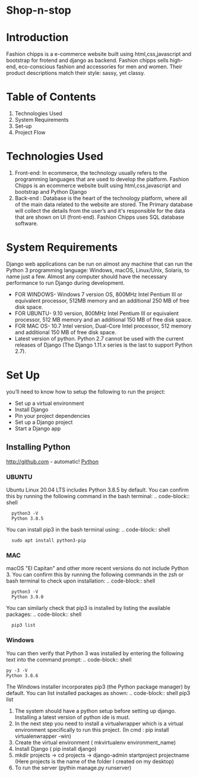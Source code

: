 # Shop-n-stop
# Introduction 

Fashion chipps is a e-commerce website built using html,css,javascript and bootstrap for frotend and django as backend. Fashion chipps sells high-end, eco-conscious fashion and accessories for men and women. Their product descriptions match their style: sassy, yet classy.

# Table of Contents
1) Technologies Used
2) System Requirements
3) Set-up
4) Project Flow 

# Technologies Used 
1) Front-end: In ecommerce, the technology usually refers to the programming languages that are used to develop the platform. Fashion Chipps is an ecommerce website built using html,css,javascript and bootstrap and Python Django
2) Back-end : Database is the heart of the technology platform, where all of the main data related to the website are stored. The Primary database will collect the details from the user’s and it's responsible for the data that are shown on UI (front-end). Fashion Chipps uses SQL database software.

# System Requirements
Django web applications can be run on almost any machine that can run the Python 3 programming language: Windows, macOS, Linux/Unix, Solaris, to name just a few. Almost any computer should have the necessary performance to run Django during development.
- FOR WINDOWS- Windows 7 version OS, 800MHz Intel Pentium III or equivalent processor, 512MB memory and an additional 250 MB of free disk space.
- FOR UBUNTU- 9.10 version, 800MHz Intel Pentium III or equivalent processor, 512 MB memory and an additional 150 MB of free disk space.
- FOR MAC OS- 10.7 Intel version, Dual-Core Intel processor, 512 memory and additional 150 MB of free disk space.
- Latest version of python. Python 2.7 cannot be used with the current releases of Django (The Django 1.11.x series is the last to support Python 2.7).

# Set Up
you’ll need to know how to setup the following to run the project:

- Set up a virtual environment
- Install Django
- Pin your project dependencies
- Set up a Django project
- Start a Django app


## Installing Python 
http://github.com - automatic!
[Python](https://www.python.org/downloads/)
### UBUNTU
Ubuntu Linux 20.04 LTS includes Python 3.8.5 by default. You can confirm this by running the following command in the bash terminal:
 .. code-block:: shell

      python3 -V
      Python 3.8.5
You can install pip3 in the bash terminal using:
 .. code-block:: shell
      
      sudo apt install python3-pip
### MAC
macOS "El Capitan" and other more recent versions do not include Python 3. You can confirm this by running the following commands in the zsh or bash terminal to check upon installation:
 .. code-block:: shell
      
      python3 -V
      Python 3.9.0
      
You can similarly check that pip3 is installed by listing the available packages:
 .. code-block:: shell
 
      pip3 list
      
### Windows 
You can then verify that Python 3 was installed by entering the following text into the command prompt:
.. code-block:: shell

    py -3 -V
    Python 3.8.6
    
The Windows installer incorporates pip3 (the Python package manager) by default. You can list installed packages as shown:
.. code-block:: shell
    pip3 list
    


1) The system should have a python setup before setting up django. Installing a latest version of python ide is must.
2) In the next step you need to install a virtualwrapper which is a virtual environment specifically to run this project. 
(In cmd : pip install virtualenwrapper -win)
4) Create the virtual environment ( mkvirtualenv environment_name)
5) Install Django ( pip install django)
6) mkdir projects -> cd projects -> django-admin startproject projectname (Here projects is the name of the folder I created on my desktop)
7) To run  the server (pythin manage.py runserver)

